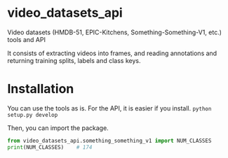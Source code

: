 # video_datasets_api
Video datasets (HMDB-51, EPIC-Kitchens, Something-Something-V1, etc.) tools and API

It consists of extracting videos into frames, and reading annotations and returning training splits, labels and class keys.

# Installation

You can use the tools as is. For the API, it is easier if you install.
`python setup.py develop`

Then, you can import the package.

```python
from video_datasets_api.something_something_v1 import NUM_CLASSES
print(NUM_CLASSES)    # 174
```
